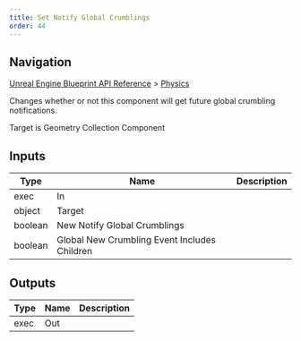 ```yaml
---
title: Set Notify Global Crumblings
order: 44
---
```

## Navigation

[Unreal Engine Blueprint API Reference](https://dev.epicgames.com/documentation/en-us/unreal-engine/BlueprintAPI) > [Physics](https://dev.epicgames.com/documentation/en-us/unreal-engine/BlueprintAPI/Physics)

Changes whether or not this component will get future global crumbling notifications.

Target is Geometry Collection Component

## Inputs

| Type | Name | Description |
| --- | --- | --- |
| exec | In |  |
| object | Target |  |
| boolean | New Notify Global Crumblings |  |
| boolean | Global New Crumbling Event Includes Children |  |

## Outputs

| Type | Name | Description |
| --- | --- | --- |
| exec | Out |  |
